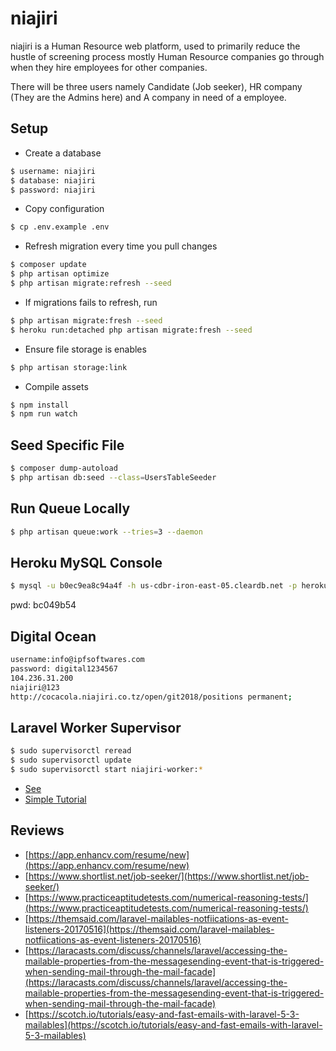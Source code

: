 niajiri
=======

niajiri is a Human Resource web platform, used to primarily reduce the hustle of screening process mostly Human Resource companies go through when they hire employees for other companies.

There will be three users namely Candidate (Job seeker), HR company (They are the Admins here) and A company in need of a employee.


## Setup
- Create a database

 ```sh
 $ username: niajiri
 $ database: niajiri
 $ password: niajiri
 ```

- Copy configuration
```sh
$ cp .env.example .env
```
- Refresh migration every time you pull changes
```sh
$ composer update
$ php artisan optimize
$ php artisan migrate:refresh --seed
```

- If migrations fails to refresh, run
```sh
$ php artisan migrate:fresh --seed
$ heroku run:detached php artisan migrate:fresh --seed
```

- Ensure file storage is enables
```sh
$ php artisan storage:link
```

- Compile assets
```sh
$ npm install
$ npm run watch
```

## Seed Specific File
```sh
$ composer dump-autoload
$ php artisan db:seed --class=UsersTableSeeder
```

## Run Queue Locally
```sh
$ php artisan queue:work --tries=3 --daemon
```


## Heroku MySQL Console
```sh
$ mysql -u b0ec9ea8c94a4f -h us-cdbr-iron-east-05.cleardb.net -p heroku_9f5d769e926b625
```
pwd: bc049b54

##  Digital Ocean
```sh
username:info@ipfsoftwares.com
password: digital1234567
104.236.31.200
niajiri@123
http://cocacola.niajiri.co.tz/open/git2018/positions permanent;
```

## Laravel Worker Supervisor
```sh
$ sudo supervisorctl reread
$ sudo supervisorctl update
$ sudo supervisorctl start niajiri-worker:*
```
- [See](http://supervisord.org/installing.html#creating-a-configuration-file)
- [Simple Tutorial](https://pkrai.wordpress.com/2016/06/19/laravel-queues-with-supervisor/)


## Reviews
- [https://app.enhancv.com/resume/new](https://app.enhancv.com/resume/new)
- [https://www.shortlist.net/job-seeker/](https://www.shortlist.net/job-seeker/)
- [https://www.practiceaptitudetests.com/numerical-reasoning-tests/](https://www.practiceaptitudetests.com/numerical-reasoning-tests/)
- [https://themsaid.com/laravel-mailables-notfiications-as-event-listeners-20170516](https://themsaid.com/laravel-mailables-notfiications-as-event-listeners-20170516)
- [https://laracasts.com/discuss/channels/laravel/accessing-the-mailable-properties-from-the-messagesending-event-that-is-triggered-when-sending-mail-through-the-mail-facade](https://laracasts.com/discuss/channels/laravel/accessing-the-mailable-properties-from-the-messagesending-event-that-is-triggered-when-sending-mail-through-the-mail-facade)
- [https://scotch.io/tutorials/easy-and-fast-emails-with-laravel-5-3-mailables](https://scotch.io/tutorials/easy-and-fast-emails-with-laravel-5-3-mailables)
